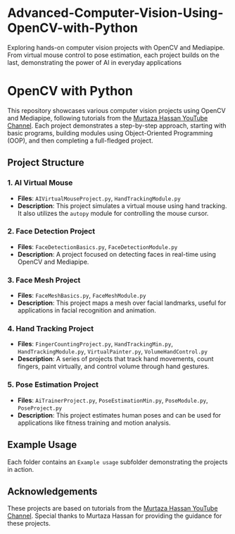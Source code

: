 # Advanced-Computer-Vision-Using-OpenCV-with-Python
Exploring hands-on computer vision projects with OpenCV and Mediapipe. From virtual mouse control to pose estimation, each project builds on the last, demonstrating the power of AI in everyday applications

# OpenCV with Python

This repository showcases various computer vision projects using OpenCV and Mediapipe, following tutorials from the [Murtaza Hassan YouTube Channel](https://www.youtube.com/@murtazasworkshop). Each project demonstrates a step-by-step approach, starting with basic programs, building modules using Object-Oriented Programming (OOP), and then completing a full-fledged project.

## Project Structure

### 1. AI Virtual Mouse
- **Files**: `AIVirtualMouseProject.py`, `HandTrackingModule.py`
- **Description**: This project simulates a virtual mouse using hand tracking. It also utilizes the `autopy` module for controlling the mouse cursor.

### 2. Face Detection Project
- **Files**: `FaceDetectionBasics.py`, `FaceDetectionModule.py`
- **Description**: A project focused on detecting faces in real-time using OpenCV and Mediapipe.

### 3. Face Mesh Project
- **Files**: `FaceMeshBasics.py`, `FaceMeshModule.py`
- **Description**: This project maps a mesh over facial landmarks, useful for applications in facial recognition and animation.

### 4. Hand Tracking Project
- **Files**: `FingerCountingProject.py`, `HandTrackingMin.py`, `HandTrackingModule.py`, `VirtualPainter.py`, `VolumeHandControl.py`
- **Description**: A series of projects that track hand movements, count fingers, paint virtually, and control volume through hand gestures.

### 5. Pose Estimation Project
- **Files**: `AiTrainerProject.py`, `PoseEstimationMin.py`, `PoseModule.py`, `PoseProject.py`
- **Description**: This project estimates human poses and can be used for applications like fitness training and motion analysis.

## Example Usage
Each folder contains an `Example usage` subfolder demonstrating the projects in action.

## Acknowledgements
These projects are based on tutorials from the [Murtaza Hassan YouTube Channel](https://www.youtube.com/@murtazasworkshop). Special thanks to Murtaza Hassan for providing the guidance for these projects.

